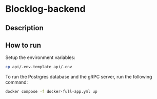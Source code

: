 # Blocklog-backend
## Description


## How to run

Setup the environment variables:
```bash
cp api/.env.template api/.env
```

To run the Postrgres database and the gRPC server, run the following command:
```bash
docker compose -f docker-full-app.yml up
```